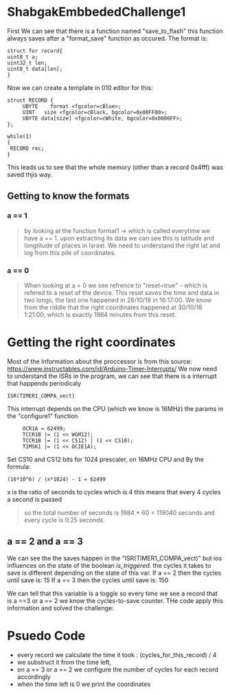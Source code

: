 # ShabgakEmbbededChallenge1

First We can see that there is a function named "save_to_flash" this function 
always saves after a "format_save" function as occured.
The format is:

```
struct for record{
uint8_t a;
uint32_t len;
uint8_t data[len]; 
}
```

Now we can create a template in 010 editor for this:

```
struct RECORD {
     UBYTE    format <fgcolor=cBlue>;
     UINT   size <fgcolor=cBlack, bgcolor=0x00FF00>;
     UBYTE data[size] <fgcolor=cWhite, bgcolor=0x0000FF>;
};

while(1)
{
 RECORD rec;
}
```
This leads us to see that the whole memory (other than a record 0x4fff) was saved thjis way.

## Getting to know the formats

### a == 1
> by looking at the function format1 -> which is called everytime we have a == 1. upon extracting its data we can see this is latitude and longtitude of places in Israel. We need to understand the right lat and log from this pile of coordinates.
### a == 0
> When looking at a = 0 we see refrence to "reset=true" - which is refered to a reset of the device. This reset saves the time and data in two longs, the last one happened in 28/10/18 in 16:17:00. We know from the riddle that the right coordinates happened at 30/10/18 1:21:00, which is exactly 1984 minutes from this reset.

# Getting the right coordinates
Most of the Information about the proccessor is from this source: https://www.instructables.com/id/Arduino-Timer-Interrupts/
We now need to understand the ISRs in the program, we can see that there is a interrupt that happends periodicaly
```
ISR(TIMER1_COMPA_vect)
```
This interrupt depends on the CPU (which we know is 16MHz) the params in the "configure1" function
```
     OCR1A = 62499;
     TCCR1B |= (1 << WGM12);
     TCCR1B |= (1 << CS12) | (1 << CS10);
     TIMSK1 |= (1 << OCIE1A);
```
Set CS10 and CS12 bits for 1024 prescaler, on 16MHz CPU and 
By the formula: 
```
(16*10^6) / (x*1024) - 1 = 62499
```
x is the ratio of seconds to cycles which is 4
this means that every 4 cycles a second is passed

> so the total number of seconds is 1984 * 60 = 119040 seconds and every cycle is 0.25 seconds.

## a == 2 and a == 3 
We can see the the saves happen in the "ISR(TIMER1_COMPA_vect)" but ios influences on the state of the boolean _is_triggered_.
the cycles it takes to save is different depending on the state of this var.
If a == 2 then the cycles until save is: 15 
If a == 3 then the cycles until save is: 150

We can tell that this variable is a toggle so every time we see a record that is a ==3 or a == 2 we know the cycles-to-save counter.
THe code apply this information and solved the challenge:

# Psuedo Code
- every record we calculate the time it took : (cycles_for_this_record) / 4
- we substruct it from the time left,
- on a == 3 or a == 2 we configure the number of cycles for each record accordingly
- when the time left is 0 we print the coordinates

